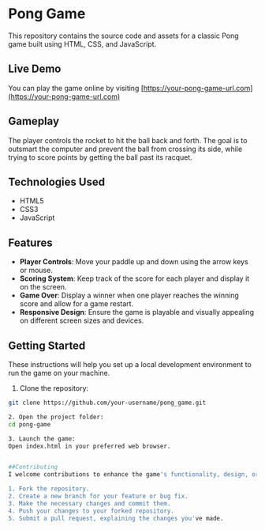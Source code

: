 # Pong Game

This repository contains the source code and assets for a classic Pong game built using HTML, CSS, and JavaScript.

## Live Demo

You can play the game online by visiting [https://your-pong-game-url.com](https://your-pong-game-url.com)

## Gameplay

The player controls the rocket to hit the ball back and forth. The goal is to outsmart the computer and prevent the ball from crossing its side, while trying to score points by getting the ball past its racquet.

## Technologies Used

- HTML5
- CSS3
- JavaScript

## Features

- **Player Controls**: Move your paddle up and down using the arrow keys or mouse.
- **Scoring System**: Keep track of the score for each player and display it on the screen.
- **Game Over**: Display a winner when one player reaches the winning score and allow for a game restart.
- **Responsive Design**: Ensure the game is playable and visually appealing on different screen sizes and devices.

## Getting Started

These instructions will help you set up a local development environment to run the game on your machine.

1. Clone the repository:

```bash
git clone https://github.com/your-username/pong_game.git

2. Open the project folder:
cd pong-game

3. Launch the game:
Open index.html in your preferred web browser.


##Contributing
I welcome contributions to enhance the game's functionality, design, or performance. If you would like to contribute, please follow these steps:

1. Fork the repository.
2. Create a new branch for your feature or bug fix.
3. Make the necessary changes and commit them.
4. Push your changes to your forked repository.
5. Submit a pull request, explaining the changes you've made.
